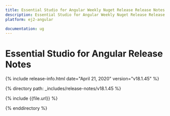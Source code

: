 ```yaml
---
title: Essential Studio for Angular Weekly Nuget Release Release Notes  
description: Essential Studio for Angular Weekly Nuget Release Release Notes  
platform: ej2-angular

documentation: ug
---
```


# Essential Studio for  Angular  Release Notes  

{% include release-info.html date="April 21, 2020"   version="v18.1.45"  %} 

{% directory path: _includes/release-notes/v18.1.45 %}

{% include {{file.url}} %}

{% enddirectory %}
